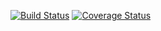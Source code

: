 [![Build Status](https://travis-ci.org/pikesley/pokrovsky.png?branch=master)](https://travis-ci.org/pikesley/pokrovsky)
[![Coverage Status](https://coveralls.io/repos/pikesley/pokrovsky/badge.png)](https://coveralls.io/r/pikesley/pokrovsky)